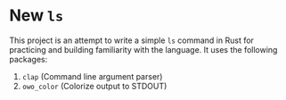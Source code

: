 # New `ls`

This project is an attempt to write a simple `ls` command in Rust for practicing 
and building familiarity with the language. It uses the following packages:
1. `clap` (Command line argument parser)
2. `owo_color` (Colorize output to STDOUT)
